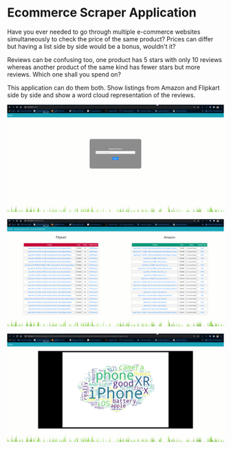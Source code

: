 

# Ecommerce Scraper Application

Have you ever needed to go through multiple e-commerce websites simultaneously to check the price of the same product? Prices can differ but having a list side by side would be a bonus, wouldn't it?

Reviews can be confusing too, one product has 5 stars with only 10 reviews whereas another product of the same kind has fewer stars but more reviews. Which one shall you spend on?

This application can do them both. Show listings from Amazon and Flipkart side by side and show a word cloud representation of the reviews.

![](images/scraper_homepage.png)

![](images/scraper_scrapedData.PNG)

![](images/scraper_wordclouds.PNG)
